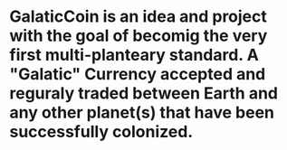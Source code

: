 # GalaticCoin is an idea and project with the goal of becomig the very first multi-planteary standard. A "Galatic" Currency accepted and reguraly traded between Earth and any other planet(s) that have been successfully colonized.
